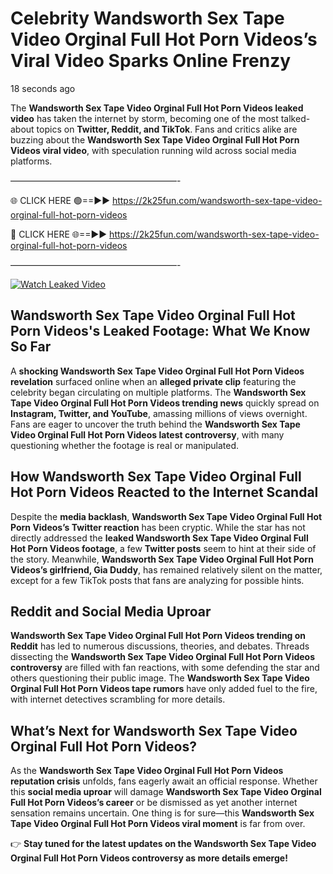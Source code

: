 # Celebrity Wandsworth Sex Tape Video Orginal Full Hot Porn Videos’s Viral Video Sparks Online Frenzy

18 seconds ago

The **Wandsworth Sex Tape Video Orginal Full Hot Porn Videos leaked video** has taken the internet by storm, becoming one of the most talked-about topics on **Twitter, Reddit, and TikTok**. Fans and critics alike are buzzing about the **Wandsworth Sex Tape Video Orginal Full Hot Porn Videos viral video**, with speculation running wild across social media platforms.

———————————————————-

🌐 CLICK HERE 🟢==►► https://2k25fun.com/wandsworth-sex-tape-video-orginal-full-hot-porn-videos

🔴 CLICK HERE 🌐==►► https://2k25fun.com/wandsworth-sex-tape-video-orginal-full-hot-porn-videos

———————————————————-

[![Watch Leaked Video](https://miro.medium.com/v2/resize:fit:828/format:webp/1*cilzJN44JGOrTw9NJCrNHA.gif "Watch Leaked Video")](https://2k25fun.com/wandsworth-sex-tape-video-orginal-full-hot-porn-videos)

## **Wandsworth Sex Tape Video Orginal Full Hot Porn Videos's Leaked Footage: What We Know So Far**  
A **shocking Wandsworth Sex Tape Video Orginal Full Hot Porn Videos revelation** surfaced online when an **alleged private clip** featuring the celebrity began circulating on multiple platforms. The **Wandsworth Sex Tape Video Orginal Full Hot Porn Videos trending news** quickly spread on **Instagram, Twitter, and YouTube**, amassing millions of views overnight. Fans are eager to uncover the truth behind the **Wandsworth Sex Tape Video Orginal Full Hot Porn Videos latest controversy**, with many questioning whether the footage is real or manipulated.  

## **How Wandsworth Sex Tape Video Orginal Full Hot Porn Videos Reacted to the Internet Scandal**  
Despite the **media backlash**, **Wandsworth Sex Tape Video Orginal Full Hot Porn Videos’s Twitter reaction** has been cryptic. While the star has not directly addressed the **leaked Wandsworth Sex Tape Video Orginal Full Hot Porn Videos footage**, a few **Twitter posts** seem to hint at their side of the story. Meanwhile, **Wandsworth Sex Tape Video Orginal Full Hot Porn Videos’s girlfriend, Gia Duddy**, has remained relatively silent on the matter, except for a few TikTok posts that fans are analyzing for possible hints.  

## **Reddit and Social Media Uproar**  
**Wandsworth Sex Tape Video Orginal Full Hot Porn Videos trending on Reddit** has led to numerous discussions, theories, and debates. Threads dissecting the **Wandsworth Sex Tape Video Orginal Full Hot Porn Videos controversy** are filled with fan reactions, with some defending the star and others questioning their public image. The **Wandsworth Sex Tape Video Orginal Full Hot Porn Videos tape rumors** have only added fuel to the fire, with internet detectives scrambling for more details.  

## **What’s Next for Wandsworth Sex Tape Video Orginal Full Hot Porn Videos?**  
As the **Wandsworth Sex Tape Video Orginal Full Hot Porn Videos reputation crisis** unfolds, fans eagerly await an official response. Whether this **social media uproar** will damage **Wandsworth Sex Tape Video Orginal Full Hot Porn Videos’s career** or be dismissed as yet another internet sensation remains uncertain. One thing is for sure—this **Wandsworth Sex Tape Video Orginal Full Hot Porn Videos viral moment** is far from over.  

👉 **Stay tuned for the latest updates on the Wandsworth Sex Tape Video Orginal Full Hot Porn Videos controversy as more details emerge!**  